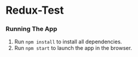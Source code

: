 # Redux-Test
### Running The App
1. Run `npm install` to install all dependencies.
2. Run `npm start` to launch the app in the browser.